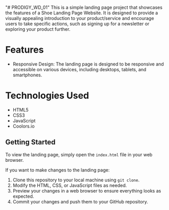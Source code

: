 "# PRODIGY_WD_01" 
This is a simple landing page project that showcases the features of a Shoe Landing Page Website. It is designed to provide a visually appealing introduction to your product/service and encourage users to take specific actions, such as signing up for a newsletter or exploring your product further.

# Features

- Responsive Design: The landing page is designed to be responsive and accessible on various devices, including desktops, tablets, and smartphones.

# Technologies Used

- HTML5
- CSS3
- JavaScript 
- Coolors.io

## Getting Started

To view the landing page, simply open the `index.html` file in your web browser.

If you want to make changes to the landing page:

1. Clone this repository to your local machine using `git clone`.
2. Modify the HTML, CSS, or JavaScript files as needed.
3. Preview your changes in a web browser to ensure everything looks as expected.
4. Commit your changes and push them to your GitHub repository.
